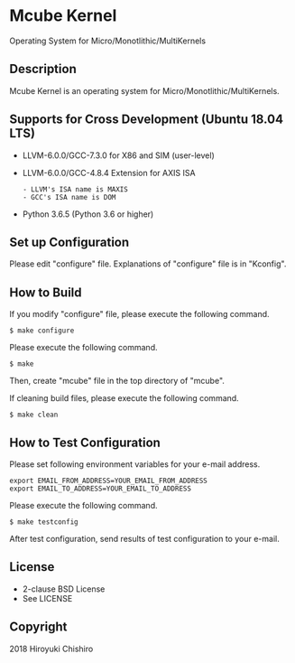 # Mcube Kernel
Operating System for Micro/Monotlithic/MultiKernels

## Description
Mcube Kernel is an operating system for Micro/Monotlithic/MultiKernels.


## Supports for Cross Development (Ubuntu 18.04 LTS)
- LLVM-6.0.0/GCC-7.3.0 for X86 and SIM (user-level)
- LLVM-6.0.0/GCC-4.8.4 Extension for AXIS ISA

      - LLVM's ISA name is MAXIS
      - GCC's ISA name is DOM
- Python 3.6.5 (Python 3.6 or higher)


## Set up Configuration
Please edit "configure" file.
Explanations of "configure" file is in "Kconfig".


## How to Build

If you modify "configure" file, please execute the following command.
```
$ make configure
```

Please execute the following command.
```
$ make
```
Then, create "mcube" file in the top directory of "mcube".


If cleaning build files, please execute the following command.
```
$ make clean
```

## How to Test Configuration

Please set following environment variables for your e-mail address.

```
export EMAIL_FROM_ADDRESS=YOUR_EMAIL_FROM_ADDRESS
export EMAIL_TO_ADDRESS=YOUR_EMAIL_TO_ADDRESS
```

Please execute the following command.

```
$ make testconfig
```

After test configuration, send results of test configuration to your e-mail.


## License
- 2-clause BSD License
- See LICENSE

## Copyright
2018 Hiroyuki Chishiro
